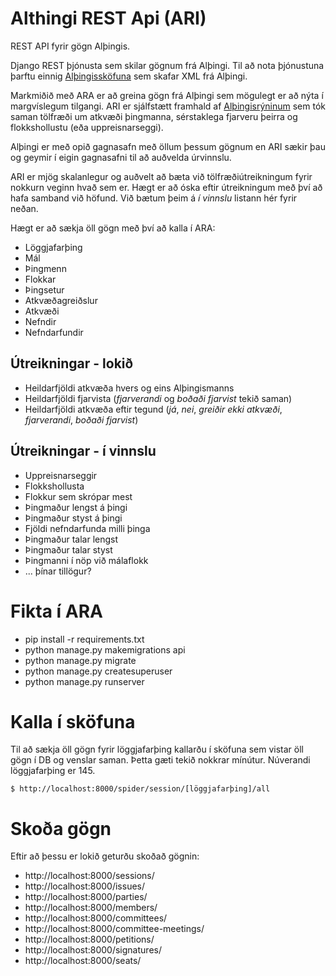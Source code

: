 # Althingi REST Api (ARI)
REST API fyrir gögn Alþingis.

Django REST þjónusta sem skilar gögnum frá Alþingi. Til að nota þjónustuna þarftu einnig <a href="https://github.com/busla/althingi-scraper">Alþingissköfuna</a> sem skafar XML frá Alþingi.


Markmiðið með ARA er að greina gögn frá Alþingi sem mögulegt er að nýta í margvíslegum tilgangi. ARI er sjálfstætt framhald af <a href="https://github.com/BjarniRunar/rynir">Alþingisrýninum</a> sem tók saman tölfræði um atkvæði þingmanna, sérstaklega fjarveru þeirra og flokkshollustu (eða uppreisnarseggi).

Alþingi er með opið gagnasafn með öllum þessum gögnum en ARI sækir þau og geymir í eigin gagnasafni til að auðvelda úrvinnslu.

ARI er mjög skalanlegur og auðvelt að bæta við tölfræðiútreikningum fyrir nokkurn veginn hvað sem er. Hægt er að óska eftir útreikningum með því að hafa samband við höfund. Við bætum þeim á *í vinnslu* listann hér fyrir neðan.

Hægt er að sækja öll gögn með því að kalla í ARA:

* Löggjafarþing
* Mál
* Þingmenn
* Flokkar
* Þingsetur
* Atkvæðagreiðslur
* Atkvæði
* Nefndir
* Nefndarfundir 


## Útreikningar - lokið
* Heildarfjöldi atkvæða hvers og eins Alþingismanns
* Heildarfjöldi fjarvista (*fjarverandi* og *boðaði fjarvist* tekið saman)
* Heildarfjöldi atkvæða eftir tegund (*já*, *nei*, *greiðir ekki atkvæði*, *fjarverandi*, *boðaði fjarvist*)

## Útreikningar - í vinnslu
* Uppreisnarseggir
* Flokkshollusta
* Flokkur sem skrópar mest
* Þingmaður lengst á þingi
* Þingmaður styst á þingi
* Fjöldi nefndarfunda milli þinga
* Þingmaður talar lengst
* Þingmaður talar styst
* Þingmanni í nöp við málaflokk
* ... þínar tillögur?

# Fikta í ARA
* pip install -r requirements.txt
* python manage.py makemigrations api
* python manage.py migrate
* python manage.py createsuperuser
* python manage.py runserver

# Kalla í sköfuna
Til að sækja öll gögn fyrir löggjafarþing kallarðu í sköfuna sem vistar öll gögn í DB og venslar saman. Þetta gæti tekið nokkrar mínútur. Núverandi löggjafarþing er 145.

```
$ http://localhost:8000/spider/session/[löggjafarþing]/all
```

# Skoða gögn
Eftir að þessu er lokið geturðu skoðað gögnin:

* http://localhost:8000/sessions/
* http://localhost:8000/issues/
* http://localhost:8000/parties/
* http://localhost:8000/members/
* http://localhost:8000/committees/
* http://localhost:8000/committee-meetings/
* http://localhost:8000/petitions/
* http://localhost:8000/signatures/
* http://localhost:8000/seats/

